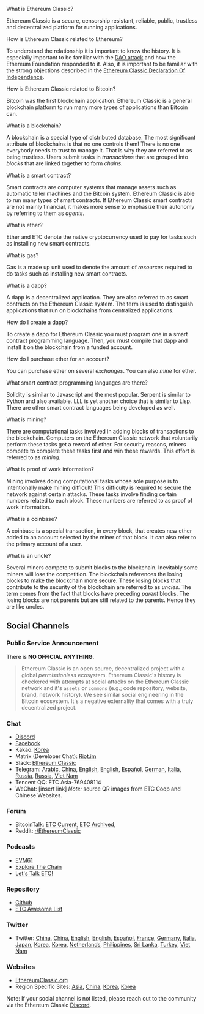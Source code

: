 What is Ethereum Classic?

Ethereum Classic is a secure, censorship resistant, reliable, public, trustless and
decentralized platform for running applications.

How is Ethereum Classic related to Ethereum?

To understand the relationship it is important to know the history.  It is
especially important to be familiar with the [DAO
attack](http://www.coindesk.com/understanding-dao-hack-journalists) and how the
Ethereum Foundation responded to it.  Also, it is important to be familiar with
the strong objections described in the [Ethereum Classic Declaration Of
Independence](https://github.com/ethereumclassic/wiki/wiki/The-Ethereum-Classic-Declaration-Of-Independence).

How is Ethereum Classic related to Bitcoin?

Bitcoin was the first blockchain application.  Ethereum Classic is a general
blockchain platform to run many more types of applications than Bitcoin can.

What is a blockchain?

A blockchain is a special type of distributed database.  The most significant
attribute of blockchains is that no one controls them!  There is no one
everybody needs to trust to manage it.  That is why they are referred to as
being trustless.  Users submit tasks in *transactions* that are grouped into
*blocks* that are linked together to form *chains*.

What is a smart contract?

Smart contracts are computer systems that manage assets such as automatic teller
machines and the Bitcoin system.  Ethereum Classic is able to run many types of
smart contracts.  If Ethereum Classic smart contracts are not mainly
financial, it makes more sense to emphasize their autonomy by
referring to them as *agents*.

What is ether?

Ether and ETC denote the native cryptocurrency used to pay for tasks
such as installing new smart contracts.

What is gas?

Gas is a made up unit used to denote the amount of *resources* required to do
tasks such as installing new smart contracts.

What is a dapp?

A dapp is a decentralized application.  They are also referred to as smart
contracts on the Ethereum Classic system.  The term is used to distinguish
applications that run on blockchains from centralized applications.

How do I create a dapp?

To create a dapp for Ethereum Classic you must program one in a smart contract
programming language.  Then, you must compile that dapp and install it on the
blockchain from a funded account.

How do I purchase ether for an account?

You can purchase ether on several *exchanges*.  You can also *mine* for ether.

What smart contract programming languages are there?

Solidity is similar to Javascript and the most popular.  Serpent is
similar to Python and also available.  LLL is yet another choice that is similar
to Lisp.  There are other smart contract languages being developed as well.

What is mining?

There are computational tasks involved in adding blocks of transactions to
the blockchain.  Computers on the Ethereum Classic network that voluntarily
perform these tasks get a reward of ether.  For security reasons, miners
compete to complete these tasks first and win these rewards.  This effort is
referred to as *mining*.

What is proof of work information?

Mining involves doing computational tasks whose sole purpose is to
intentionally make mining difficult!  This difficulty is required to secure the
network against certain attacks.  These tasks involve finding certain numbers
related to each block.  These numbers are referred to as proof of work
information.

What is a coinbase?

A coinbase is a special transaction, in every block, that creates new ether
added to an account selected by the miner of that block.  It can also refer
to the primary account of a user.

What is an uncle?

Several miners compete to submit blocks to the blockchain.  Inevitably some
miners will lose the competition.  The blockchain references the losing blocks
to make the blockchain more secure.  These losing blocks that contribute to the
security of the blockchain are referred to as *uncles*.  The term comes from the
fact that blocks have preceding *parent* blocks. The losing blocks are not
parents but are still related to the parents.  Hence they are like uncles.

## Social Channels
### Public Service Announcement
There is **NO OFFICIAL ANYTHING**.
>Ethereum Classic is an open source, decentralized project with a global *permissionless* ecosystem. Ethereum Classic's history is checkered with attempts at social attacks on the Ethereum Classic network and it's `assets` or `commons` (e.g.; code repository, website, brand, network history). We see similar social engineering in the Bitcoin ecosystem. It's a negative externality that comes with a truly decentralized project.

### Chat
- [Discord](https://discordapp.com/invite/HW4GckH)
- [Facebook](https://www.facebook.com/EthereumClassicETC/)
- Kakao: [Korea](https://open.kakao.com/o/gi4uNJ1)
- Matrix (Developer Chat): [Riot.im](https://riot.im/app/#/room/#ecips:matrix.org)
- Slack: [Ethereum Classic](https://ethereumclassic.herokuapp.com/)
- Telegram: [Arabic](https://t.me/EtherClassic_Ar), [China](https://t.me/etczh), [English](https://telegram.me/ethclassic), [English](https://t.me/etcchat), [Español](https://t.me/ethclassicesp), [German](https://t.me/EtherCalssic_de), [Italia](https://t.me/ETC_Italia), [Russia](https://telegram.me/etcrussia), [Russia](https://telegram.me/etcru), [Viet Nam](https://t.me/ETCVietnam)
- Tencent QQ: ETC Asia-769408114
- WeChat: [insert link] *Note:* source QR images from ETC Coop and Chinese Websites.

### Forum
- BitcoinTalk: [ETC Current](https://bitcointalk.org/index.php?topic=5134923), [ETC Archived](https://bitcointalk.org/index.php?topic=1559630.0),
- Reddit: [r/EthereumClassic](https://www.reddit.com/r/EthereumClassic/)

### Podcasts
- [EVM61](https://www.youtube.com/playlist?list=PLiW3acHwcR6LAa_WS5sFWf1S_GquYVeJb)
- [Explore The Chain](https://www.youtube.com/playlist?list=PL8fotqNQa4-UGxH8rCqeHAtOG56OyhZGf)
- [Let's Talk ETC!](https://www.youtube.com/playlist?list=PLKO8sMfwkZQqGH3Ny2OJ_SRcAvSf_0gx5)

### Repository
- [Github](https://github.com/ethereumclassic)
- [ETC Awesome List](https://github.com/ethereumclassic/Awesome-ETC)

### Twitter
- Twitter: [China](https://twitter.com/EthereumChina), [China](https://twitter.com/ETCChina), [English](https://twitter.com/EthereumClassic), [English](https://twitter.com/eth_classic), [Español](https://twitter.com/ethclassicesp), [France](https://twitter.com/ETC_France), [Germany](https://twitter.com/GermanyEtc), [Italia](https://twitter.com/etcitalia), [Japan](https://twitter.com/ETCJapan), [Korea](https://twitter.com/etckorea1), [Korea](https://twitter.com/ethclassic_kor), [Netherlands](https://twitter.com/etcnetherlands), [Philippines](https://twitter.com/ETC_Philippines), [Sri Lanka](https://twitter.com/etcSriLanka), [Turkey](https://twitter.com/EtcTurkiye), [Viet Nam](https://twitter.com/ETCVietNam)

### Websites
- [EthereumClassic.org](https://ethereumclassic.org)
- Region Specific Sites: [Asia](http://ethereumclassicasia.org/), [China](http://ethereumclassic.cn/), [Korea](https://etckorea.modoo.at/), [Korea](https://www.ethereumclassickorea.com/)

Note: If your social channel is not listed, please reach out to the community via the Ethereum Classic [Discord](https://discordapp.com/invite/HW4GckH).

